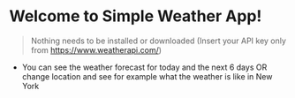# Welcome to Simple Weather App!

>Nothing needs to be installed or downloaded (Insert your API key only from https://www.weatherapi.com/)
	
- You can see the weather forecast for today and the next 6 days OR change location and see for example what the weather is like in New York